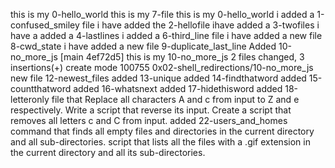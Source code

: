 this is my 0-hello_world 
this is my 7-file
this is my 0-hello_world
i added a 1-confused_smiley file 
 i have added the 2-hellofile
ihave added a 3-twofiles
i have a added a 4-lastlines
 i added a 6-third_line file 
i have added a new file 8-cwd_state
i have added a new file 9-duplicate_last_line
Added 10-no_more_js
[main 4ef72d5] this is my 10-no_more_js
 2 files changed, 3 insertions(+)
 create mode 100755 0x02-shell_redirections/10-no_more_js
new file 12-newest_files
added 13-unique
added 14-findthatword
added 15-countthatword
added 16-whatsnext
added 17-hidethisword
added 18-letteronly
file that Replace all characters A and c from input to Z and e respectively.
Write a script that reverse its input.
Create a script that removes all letters c and C from input.
added 22-users_and_homes
command that finds all empty files and directories in the current directory and all sub-directories.
 script that lists all the files with a .gif extension in the current directory and all its sub-directories.

